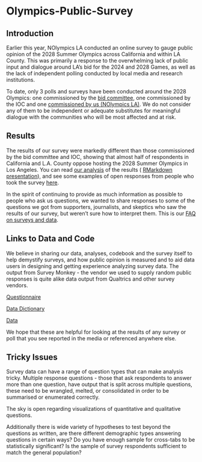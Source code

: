 # Olympics-Public-Survey

## Introduction

Earlier this year, NOlympics LA conducted an online survey to gauge public opinion of the 2028 Summer Olympics across California and within LA County. This was primarily a response to the overwhelming lack of public input and dialogue around LA’s bid for the 2024 and 2028 Games, as well as the lack of independent polling conducted by local media and research institutions.

To date, only 3 polls and surveys have been conducted around the 2028 Olympics: one commissioned by the [bid committee](https://www.insidethegames.biz/media/file/75437/LMU%20Report%20-%20Olympics.pdf), one commissioned by the IOC and one [commissioned by us (NOlympics LA)](https://nolympicsla.com/2018/10/09/survey-results-and-analysis/). We do not consider any of them to be independent or adequate substitutes for meaningful dialogue with the communities who will be most affected and at risk.

## Results 

The results of our survey were markedly different than those commissioned by the bid committee and IOC, showing that almost half of respondents in California and L.A. County oppose hosting the 2028 Summer Olympics in Los Angeles. You can read [our analysis](https://nolympicsla.com/2018/10/09/survey-results-and-analysis/) of the results ( [RMarkdown presentation](https://nolympicsla.github.io/code_survey3-slides.html#1)), and see some examples of open responses from people who took the survey [here](https://nolympicsla.com/2018/10/09/heres-what-real-californians-think-of-the-la-2028-olympics/).

In the spirit of continuing to provide as much information as possible to people who ask us questions, we wanted to share responses to some of the questions we got from supporters, journalists, and skeptics who saw the results of our survey, but weren’t sure how to interpret them. This is our [FAQ on surveys and data](https://nolympicsla.com/2018/11/29/la-2028-olympic-survey-faq/).

## Links to Data and Code

We believe in sharing our data, analyses, codebook and the survey itself to help demystify surveys, and how public opinion is measured and to aid data users in designing and getting experience analyzing survey data. The output from Survey Monkey - the vendor we used to supply random public responses is quite alike data output from Qualtrics and other survey vendors.  

[Questionnaire](survey-data/Questionaire_SurveyMonkey.pdf)

[Data Dictionary](survey-data/survey_dictionary.csv)

[Data](survey-data/survey_respondent_data.csv)

We hope that these are helpful for looking at the results of any survey or poll that you see reported in the media or referenced anywhere else.

## Tricky Issues

Survey data can have a range of question types that can make analysis tricky. Multiple response questions - those that ask respondents to answer more than one question, have output that is split across multiple questions, these need to be wrangled, melted, or consolidated in order to be summarised or enumerated correctly.

The sky is open regarding visualizations of quantitative and qualitative questions. 

Additionally there is  wide variety of hypotheses to test beyond the questions as written, are there different demographic types answering questions in certain ways? Do you have enough sample for cross-tabs to be statistically significant? Is the sample of survey respondents sufficient to match the general population?
